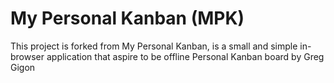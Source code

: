 My Personal Kanban (MPK)
==========================

This project is forked from My Personal Kanban, is a small and simple in-browser application that aspire to be offline Personal Kanban board by Greg Gigon
